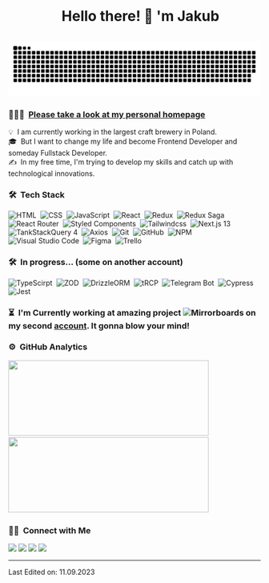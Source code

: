 <div id="user-content-toc">
  <ul align="center">
    <summary><h1 style="display: inline-block">Hello there! 👋 'm Jakub</h1></summary>
  </ul>
</div>
<div align="center">
  <img  src="https://github.com/1999AZZAR/1999AZZAR/blob/main/resources/img/grid-snake.svg"
       alt="snake" /></a>
</div>

### 👨🏻‍💻 &nbsp;[Please take a look at my personal homepage](https://allmosthumann.github.io/personal-homepage/)

💡 &nbsp;I am currently working in the largest craft brewery in Poland.\
🎓 &nbsp;But I want to change my life and become Frontend Developer and someday Fullstack Developer.\
✍️ &nbsp;In my free time, I'm trying to develop my skills and catch up with technological innovations.

### 🛠 &nbsp;Tech Stack

![HTML](https://img.shields.io/badge/-HTML-05122A?style=flat&logo=HTML5)&nbsp;
![CSS](https://img.shields.io/badge/-CSS-05122A?style=flat&logo=CSS3&logoColor=1572B6)&nbsp;
![JavaScript](https://img.shields.io/badge/-JavaScript-05122A?style=flat&logo=javascript)&nbsp;
![React](https://img.shields.io/badge/-React-05122A?style=flat&logo=react)&nbsp;
![Redux](https://img.shields.io/badge/-Redux-05122A?style=flat&logo=Redux)&nbsp;
![Redux Saga](https://img.shields.io/badge/-ReduxSaga-05122A?style=flat&logo=ReduxSaga)&nbsp;
![React Router](https://img.shields.io/badge/-ReactRouter-05122A?style=flat&logo=ReactRouter)&nbsp;
![Styled Components](https://img.shields.io/badge/-Styled%20Components-05122A?style=flat&logo=styledcomponents)&nbsp;
![Tailwindcss](https://img.shields.io/badge/-Tailwindcss-05122A?style=flat&logo=Tailwindcss)&nbsp;
![Next.js 13](https://img.shields.io/badge/-Next.js-05122A?style=flat&logo=next.js)&nbsp;
![TankStackQuery 4](https://img.shields.io/badge/-TankStackQuery-05122A?style=flat&logo=reactquery)&nbsp;
![Axios](https://img.shields.io/badge/-Axios-05122A?style=flat&logo=Axios)&nbsp;
![Git](https://img.shields.io/badge/-Git-05122A?style=flat&logo=git)&nbsp;
![GitHub](https://img.shields.io/badge/-GitHub-05122A?style=flat&logo=github)&nbsp;
![NPM](https://img.shields.io/badge/-npm-05122A?style=flat&logo=npm)&nbsp;
![Visual Studio Code](https://img.shields.io/badge/-Visual%20Studio%20Code-05122A?style=flat&logo=visual-studio-code&logoColor=007ACC)&nbsp;
![Figma](https://img.shields.io/badge/-figma-05122A?style=flat&logo=figma)&nbsp;
![Trello](https://img.shields.io/badge/-trello-05122A?style=flat&logo=trello)&nbsp;


### 🛠 &nbsp;In progress... (some on another account)

![TypeScirpt](https://img.shields.io/badge/-Typescript-05122A?style=flat&logo=typescript)&nbsp;
![ZOD](https://img.shields.io/badge/-ZOD-05122A?style=flat&logo=zod)&nbsp;
![DrizzleORM](https://img.shields.io/badge/-DrizzleORM-05122A?style=flat&logo=drizzleorm)&nbsp;
![tRCP](https://img.shields.io/badge/-tRCP-05122A?style=flat&logo=trcp)&nbsp;
![Telegram Bot](https://img.shields.io/badge/-TelegramBot-05122A?style=flat&logo=telegram)&nbsp;
![Cypress](https://img.shields.io/badge/-Cypress-05122A?style=flat&logo=Cypress)&nbsp;
![Jest](https://img.shields.io/badge/-Jest-05122A?style=flat&logo=jest)&nbsp;

### ⏳ &nbsp;I'm Currently working at amazing project ![Mirrorboards](https://github.com/mirrorboards) on my second [account](https://github.com/UnseenNinja). It gonna blow your mind!

### ⚙️ &nbsp;GitHub Analytics

<p align="left">
<a href="https://github.com/AllmostHumann">
<img height="150" width="400" src="https://github-readme-stats-eight-theta.vercel.app/api/top-langs/?username=AllmostHumann&layout=compact&langs_count=8&theme=algolia"/>
<img height="150" width="400" src="https://github-readme-stats-eight-theta.vercel.app/api?username=AllmostHumann&show_icons=true&theme=algolia&include_all_commits=true&count_private=true"/>
</a>
</p>

### 🤝🏻 &nbsp;Connect with Me

<p align="left">
<a href="https://www.linkedin.com/in/jakub-g%C5%82uch-1a3344171/"><img src="https://img.shields.io/badge/-Linkedin%20-0077B5?style=flat&logo=Linkedin&logoColor=white"/></a>
<a href="mailto:jakub.gluch92@gmail.com"><img src="https://img.shields.io/badge/-Gmail-D14836?style=flat&logo=Gmail&logoColor=white"/></a>
<a href="https://www.instagram.com/gluszek92/"><img src="https://img.shields.io/badge/-Instagram-E4405F?style=flat&logo=Instagram&logoColor=white"/></a>
<a href="https://www.facebook.com/jakub.gluch/"><img src="https://img.shields.io/badge/-Facebook-1877F2?style=flat&logo=Facebook&logoColor=white"/></a>
</p>

-----

Last Edited on: 11.09.2023
